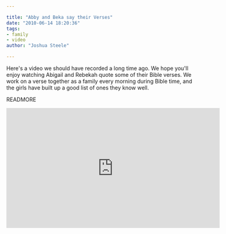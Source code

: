 ```yaml
---

title: "Abby and Beka say their Verses"
date: "2010-06-14 18:20:36"
tags:
- family
- video
author: "Joshua Steele"

---
```


Here's a video we should have recorded a long time ago. We hope you'll enjoy watching Abigail and Rebekah quote some of their Bible verses. We work on a verse together as a family every morning during Bible time, and the girls have built up a good list of ones they know well.

READMORE

<iframe width="560" height="315" src="https://www.youtube.com/embed/06hy7l0NSuE" frameborder="0" allowfullscreen></iframe>

